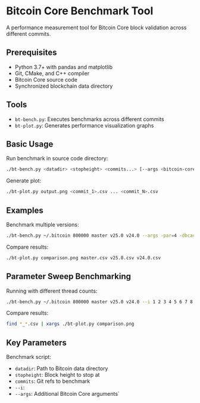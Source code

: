 # Bitcoin Core Benchmark Tool

A performance measurement tool for Bitcoin Core block validation across different commits.

## Prerequisites

- Python 3.7+ with pandas and matplotlib
- Git, CMake, and C++ compiler
- Bitcoin Core source code
- Synchronized blockchain data directory

## Tools

- `bt-bench.py`: Executes benchmarks across different commits
- `bt-plot.py`: Generates performance visualization graphs

## Basic Usage

Run benchmark in source code directory:
```bash
./bt-bench.py <datadir> <stopheight> <commits...> [--args <bitcoin-core-args>]
```

Generate plot:
```bash
./bt-plot.py output.png <commit_1>.csv ... <commit_N>.csv
```

## Examples

Benchmark multiple versions:
```bash
./bt-bench.py ~/.bitcoin 800000 master v25.0 v24.0 --args -par=4 -dbcache=4096
```

Compare results:
```bash
./bt-plot.py comparison.png master.csv v25.0.csv v24.0.csv
```

## Parameter Sweep Benchmarking

Running with different thread counts:

```bash
./bt-bench.py ~/.bitcoin 800000 master v25.0 v24.0 --i 1 2 3 4 5 6 7 8 9 10 11 12 --args -par={i} -dbcache=4096
```

Compare results:
```bash
find *_*.csv | xargs ./bt-plot.py comparison.png
```

## Key Parameters

Benchmark script:
- `datadir`: Path to Bitcoin data directory
- `stopheight`: Block height to stop at
- `commits`: Git refs to benchmark
- `--i`: 
- `--args`: Additional Bitcoin Core arguments`
